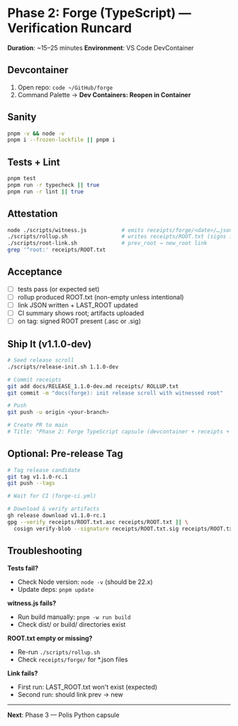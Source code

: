 # Phase 2: Forge (TypeScript) — Verification Runcard

**Duration**: ~15–25 minutes
**Environment**: VS Code DevContainer

## Devcontainer
1. Open repo: `code ~/GitHub/forge`
2. Command Palette → **Dev Containers: Reopen in Container**

## Sanity
```bash
pnpm -v && node -v
pnpm i --frozen-lockfile || pnpm i
```

## Tests + Lint
```bash
pnpm test
pnpm run -r typecheck || true
pnpm run -r lint || true
```

## Attestation
```bash
node ./scripts/witness.js           # emits receipts/forge/<date>/…json
./scripts/rollup.sh                 # writes receipts/ROOT.txt (signs if GPG_SIGN=1)
./scripts/root-link.sh              # prev_root → new_root link
grep '^root:' receipts/ROOT.txt
```

## Acceptance
- [ ] tests pass (or expected set)
- [ ] rollup produced ROOT.txt (non-empty unless intentional)
- [ ] link JSON written + LAST_ROOT updated
- [ ] CI summary shows root; artifacts uploaded
- [ ] on tag: signed ROOT present (.asc or .sig)

## Ship It (v1.1.0-dev)

```bash
# Seed release scroll
./scripts/release-init.sh 1.1.0-dev

# Commit receipts
git add docs/RELEASE_1.1.0-dev.md receipts/ ROLLUP.txt
git commit -m "docs(forge): init release scroll with witnessed root"

# Push
git push -u origin <your-branch>

# Create PR to main
# Title: "Phase 2: Forge TypeScript capsule (devcontainer + receipts + rollup)"
```

## Optional: Pre-release Tag

```bash
# Tag release candidate
git tag v1.1.0-rc.1
git push --tags

# Wait for CI (forge-ci.yml)

# Download & verify artifacts
gh release download v1.1.0-rc.1
gpg --verify receipts/ROOT.txt.asc receipts/ROOT.txt || \
  cosign verify-blob --signature receipts/ROOT.txt.sig receipts/ROOT.txt
```

## Troubleshooting

**Tests fail?**
- Check Node version: `node -v` (should be 22.x)
- Update deps: `pnpm update`

**witness.js fails?**
- Run build manually: `pnpm -w run build`
- Check dist/ or build/ directories exist

**ROOT.txt empty or missing?**
- Re-run `./scripts/rollup.sh`
- Check `receipts/forge/` for *.json files

**Link fails?**
- First run: LAST_ROOT.txt won't exist (expected)
- Second run: should link prev → new

---

**Next**: Phase 3 — Polis Python capsule
